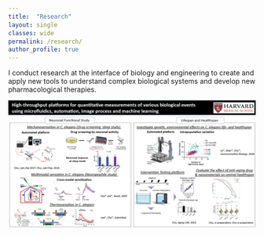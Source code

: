 ```yaml
---
title:  "Research"
layout: single
classes: wide
permalink: /research/
author_profile: true
---
```


I conduct research at the interface of biology and engineering to create and apply new tools to understand complex biological systems and develop new pharmacological therapies. 

![Research Summary](/assets/images/research/ResearchSummary_v2.1.png)


